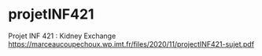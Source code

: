 # projetINF421
Projet INF 421 : Kidney Exchange
https://marceaucoupechoux.wp.imt.fr/files/2020/11/projectINF421-sujet.pdf 
